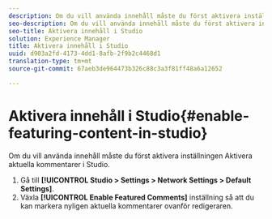 ```yaml
---
description: Om du vill använda innehåll måste du först aktivera inställningen Aktivera aktuella kommentarer i Studio.
seo-description: Om du vill använda innehåll måste du först aktivera inställningen Aktivera aktuella kommentarer i Studio.
seo-title: Aktivera innehåll i Studio
solution: Experience Manager
title: Aktivera innehåll i Studio
uuid: d903a2fd-4173-4dd1-8afb-2f9b2c4468d1
translation-type: tm+mt
source-git-commit: 67aeb3de964473b326c88c3a3f81ff48a6a12652

---
```



# Aktivera innehåll i Studio{#enable-featuring-content-in-studio}

Om du vill använda innehåll måste du först aktivera inställningen Aktivera aktuella kommentarer i Studio.

1. Gå till **[!UICONTROL Studio > Settings > Network Settings > Default Settings]**.
1. Växla **[!UICONTROL Enable Featured Comments]** inställning så att du kan markera nyligen aktuella kommentarer ovanför redigeraren.
